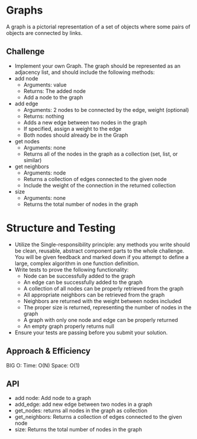 # Graphs
A graph is a pictorial representation of a set of objects where some pairs of objects are connected by links.

## Challenge
- Implement your own Graph. The graph should be represented as an adjacency list, and should include the following methods:
- add node
  - Arguments: value
  - Returns: The added node
  - Add a node to the graph
- add edge
  - Arguments: 2 nodes to be connected by the edge, weight (optional)
  - Returns: nothing
  - Adds a new edge between two nodes in the graph
  - If specified, assign a weight to the edge
  - Both nodes should already be in the Graph
- get nodes
  - Arguments: none
  - Returns all of the nodes in the graph as a collection (set, list, or similar)
- get neighbors
  - Arguments: node
  - Returns a collection of edges connected to the given node
  - Include the weight of the connection in the returned collection
- size
  - Arguments: none
  - Returns the total number of nodes in the graph
# Structure and Testing
- Utilize the Single-responsibility principle: any methods you write should be clean, reusable, abstract component parts to the whole challenge. You will be given feedback and marked down if you attempt to define a large, complex algorithm in one function definition.
- Write tests to prove the following functionality:
  - Node can be successfully added to the graph
  - An edge can be successfully added to the graph
  - A collection of all nodes can be properly retrieved from the graph
  - All appropriate neighbors can be retrieved from the graph
  - Neighbors are returned with the weight between nodes included
  - The proper size is returned, representing the number of nodes in the graph
  - A graph with only one node and edge can be properly returned
  - An empty graph properly returns null
- Ensure your tests are passing before you submit your solution.


## Approach & Efficiency
BIG O:
Time: O(N)
Space: O(1)

## API
- add node: Add node to a graph
- add_edge: add new edge between two nodes in a graph
- get_nodes: returns all nodes in the graph as collection
- get_neighbors: Returns a collection of edges connected to the given node
- size: Returns the total number of nodes in the graph
